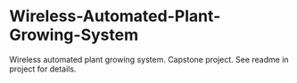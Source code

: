 # Wireless-Automated-Plant-Growing-System
Wireless automated plant growing system. Capstone project. See readme in project for details.
